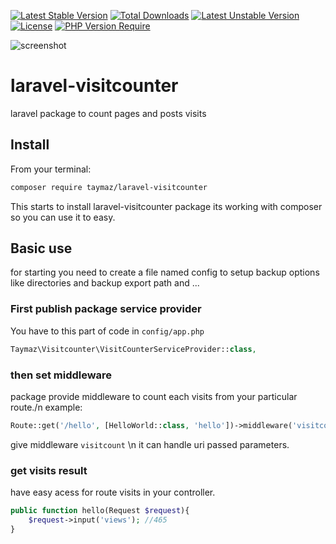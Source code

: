 [![Latest Stable Version](http://poser.pugx.org/taymaz/laravel-visitcounter/v)](https://packagist.org/packages/taymaz/laravel-visitcounter)
[![Total Downloads](http://poser.pugx.org/taymaz/laravel-visitcounter/downloads)](https://packagist.org/packages/taymaz/laravel-visitcounter)
[![Latest Unstable Version](http://poser.pugx.org/taymaz/laravel-visitcounter/v/unstable)](https://packagist.org/packages/taymaz/laravel-visitcounter) [![License](http://poser.pugx.org/taymaz/laravel-visitcounter/license)](https://packagist.org/packages/taymaz/laravel-visitcounter)
[![PHP Version Require](http://poser.pugx.org/taymaz/laravel-visitcounter/require/php)](https://packagist.org/packages/taymaz/laravel-visitcounter)

<img alt="screenshot" src="https://raw.githubusercontent.com/taymazmostafaei/mediaBackup/master/backup.gif"/>

# laravel-visitcounter
laravel package to count pages and posts visits

## Install
From your terminal:

```sh
composer require taymaz/laravel-visitcounter
```

This starts to install laravel-visitcounter package its working with composer so you can use it to easy.

## Basic use

for starting you need to create a file named config to setup backup options like directories and backup export path and ...

### First publish package service provider
You have to this part of code in ``config/app.php``
```php
Taymaz\Visitcounter\VisitCounterServiceProvider::class,
```
### then set middleware
package provide middleware to count each visits from your particular route./n
example:
```php
Route::get('/hello', [HelloWorld::class, 'hello'])->middleware('visitcount');
```
give middleware ``visitcount`` \n
it can handle uri passed parameters.

### get visits result

have easy acess for route visits in your controller.
```php
public function hello(Request $request){
    $request->input('views'); //465
}
```
